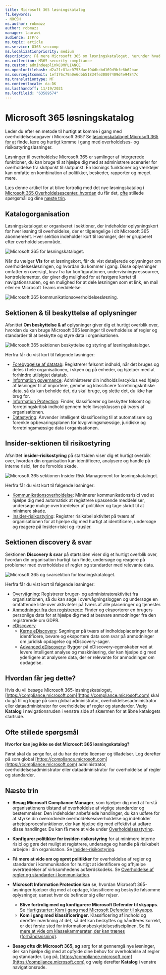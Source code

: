 ```yaml
---
title: Microsoft 365 løsningskatalog
f1.keywords:
- NOCSH
ms.author: robmazz
author: robmazz
manager: laurawi
audience: ITPro
ms.topic: article
ms.service: O365-seccomp
ms.localizationpriority: medium
description: Få mere Microsoft 365 om løsningskataloget, herunder hvad det indeholder, hvordan du får det, og dine næste trin.
ms.collection: M365-security-compliance
ms.custom: admindeeplinkCOMPLIANCE
ms.openlocfilehash: d2a21c81ac0753daef94dbcbd169d9bfe6b62bae
ms.sourcegitcommit: 1ef176c79a0e6dbb51834fe30807409d4e94847c
ms.translationtype: MT
ms.contentlocale: da-DK
ms.lasthandoff: 11/19/2021
ms.locfileid: "63589574"
---
```

# <a name="microsoft-365-solution-catalog"></a>Microsoft 365 løsningskatalog

Leder du efter en metode til hurtigt at komme i gang med overholdelsesopgaver i Microsoft 365? Se [løsningskataloget Microsoft 365 for at](https://compliance.microsoft.com/solutioncatalog) finde, lære og hurtigt komme i gang med overholdelses- og risikostyringsløsninger.

Løsninger til overholdelse Microsoft 365 er samlinger af integrerede funktioner, du kan bruge til at hjælpe dig med at administrere scenarier for overholdelse fra slutpunkt til slutpunkt. En løsnings funktioner og værktøjer kan omfatte en kombination af politikker, beskeder, rapporter og meget mere.

Læs denne artikel for at blive fortrolig med det nye løsningskatalog i [Microsoft 365 Overholdelsescenter, hvordan](#how-do-i-get-this) du får det, [ofte](#frequently-asked-questions) stillede spørgsmål og dine [næste trin](#next-steps).

## <a name="catalog-organization"></a>Katalogorganisation

Løsningskataloget er organiseret i sektioner, der indeholder oplysningskort for hver løsning til overholdelse, der er tilgængelige i dit Microsoft 365 abonnement. Hver sektion indeholder kort til løsninger, der er grupperet efter overholdelsesområde.

![Microsoft 365 for løsningskataloget.](../media/m365-solution-catalog-home.png)

Når du vælger **Vis** for et løsningskort, får du vist detaljerede oplysninger om overholdelsesløsningen, og hvordan du kommer i gang. Disse oplysninger omfatter en oversigt, krav fra før konfigurationen, undervisningsressourcer, kontrolelementer, der giver dig mulighed for at fastgøre kortet til navigationsruden, og en mulighed for at dele løsningen som et link, en mail eller en Microsoft Teams meddelelse.

![Microsoft 365 kommunikationsoverholdelsesløsning.](../media/m365-solution-catalog-communication-compliance.png)

## <a name="information-protection--governance-section"></a>Sektionen & til beskyttelse af oplysninger

Afsnittet **Om beskyttelse & af** oplysninger giver dig et hurtigt overblik over, hvordan du kan bruge Microsoft 365 løsninger til overholdelse af regler og standarder til at beskytte og styre data i organisationen.

![Microsoft 365 sektionen beskyttelse og styring af løsningskataloger.](../media/m365-solution-catalog-information-protection-governance.png)

Herfra får du vist kort til følgende løsninger:

- [Forebyggelse af datatab](dlp-learn-about-dlp.md): Registrerer følsomt indhold, når det bruges og deles i hele organisationen, i skyen og på enheder, og hjælper med at forhindre utilsigtet datatab.
- [Information governance](manage-information-governance.md): Administrerer din indholdslivscyklus ved hjælp af løsninger til at importere, gemme og klassificere forretningskritiske data, så du kan beholde det, du skal bruge, og slette det, du ikke har brug for.
- [Information Protection](information-protection.md): Finder, klassificerer og beskytter følsomt og forretningskritisk indhold gennem hele livscyklussen på tværs af organisationen.
- [Datastyring](records-management.md): Anvender intelligent klassificering til at automatisere og forenkle opbevaringsplanen for lovgivningsmæssige, juridiske og forretningsmæssige data i organisationen.

## <a name="insider-risk-management-section"></a>Insider-sektionen til risikostyring

Afsnittet **insider-risikostyring** på startsiden viser dig et hurtigt overblik over, hvordan din organisation kan identificere, analysere og handle på interne risici, før de forvolde skade.

![Microsoft 365 sektionen Insider Risk Management for løsningskataloget.](../media/m365-solution-catalog-insider-risk-management.png)

Herfra får du vist kort til følgende løsninger:

- [Kommunikationsoverholdelse](communication-compliance.md): Minimerer kommunikationsrisici ved at hjælpe dig med automatisk at registrere upassende meddelelser, undersøge mulige overtrædelser af politikker og tage skridt til at minimere skade.
- [Insider-risikostyring](insider-risk-management.md): Registrer risikabel aktivitet på tværs af organisationen for at hjælpe dig med hurtigt at identificere, undersøge og reagere på Insider-risici og -trusler.

## <a name="discovery--response-section"></a>Sektionen discovery & svar

Sektionen **Discovery & svar** på startsiden viser dig et hurtigt overblik over, hvordan din organisation hurtigt kan finde, undersøge og reagere på problemer med overholdelse af regler og standarder med relevante data.

![Microsoft 365 og svarsektion for løsningskataloget.](../media/m365-solution-catalog-discovery-response.png)

Herfra får du vist kort til følgende løsninger:

- [Overvågning](search-the-audit-log-in-security-and-compliance.md): Registrerer bruger- og administratoraktivitet fra organisationen, så du kan søge i overvågningsloggen og undersøge en omfattende liste over aktiviteter på tværs af alle placeringer og tjenester.
- [Anmodninger fra den registrerede](/compliance/regulatory/gdpr-manage-gdpr-data-subject-requests-with-the-dsr-case-tool): Finder og eksporterer en brugers personlige data for at hjælpe dig med at besvare anmodninger fra den registrerede om GDPR.
- [eDiscovery](manage-legal-investigations.md)
    - [Kerne eDiscovery](./get-started-core-ediscovery.md): Søgninger på tværs af indholdsplaceringer for at identificere, bevare og eksportere data som svar på anmodninger om juridisk opdagelse og eDiscovery-sager.
    - [Advanced eDiscovery](overview-ediscovery-20.md): Bygger på eDiscovery-egenskaber ved at levere intelligent analyse og maskinlæring, der kan hjælpe dig med yderligere at analysere data, der er relevante for anmodninger om opdagelse.

## <a name="how-do-i-get-this"></a>Hvordan får jeg dette?

Hvis du vil besøge Microsoft 365-løsningskataloget, [https://compliance.microsoft.com](https://compliance.microsoft.com) skal du gå til og logge på som global administrator, overholdelsesadministrator eller dataadministrator for overholdelse af regler og standarder. Vælg **Katalog** i navigationsruden i venstre side af skærmen for at åbne katalogets startside.

## <a name="frequently-asked-questions"></a>Ofte stillede spørgsmål

**Hvorfor kan jeg ikke se det Microsoft 365 løsningskatalog?**

Først skal du sørge for, at du har de rette licenser og tilladelser. Log derefter på som global [https://compliance.microsoft.com](https://compliance.microsoft.com) administrator, overholdelsesadministrator eller dataadministrator for overholdelse af regler og standarder. 

## <a name="next-steps"></a>Næste trin

- **Besøg Microsoft Compliance Manager**, som hjælper dig med at forstå organisationens tilstand af overholdelse af vigtige standarder og bestemmelser. Den indeholder anbefalede handlinger, du kan udføre for at styrke din overordnede overholdelsesoverholdelse og indeholder arbejdsprocesfunktioner, der kan hjælpe dig med effektivt at udføre disse handlinger. Du kan få mere at vide under [Overholdelsesstyring](compliance-manager.md).

- **Konfigurer politikker for insider-risikostyring** for at minimere interne risici og gøre det muligt at registrere, undersøge og handle på risikabelt arbejde i din organisation. Se [Insider-risikostyring](insider-risk-management.md).

- **Få mere at vide om og opret politikker** for overholdelse af regler og standarder i kommunikation for hurtigt at identificere og afhjælpe overtrædelser af virksomhedens adfærdskodeks. Se [Overholdelse af regler og standarder i kommunikation](communication-compliance.md).

- **Microsoft Information Protection kan** se, hvordan Microsoft 365-løsninger hjælper dig med at opdage, klassificere og beskytte følsomme oplysninger, uanset hvor de befinder sig eller rejser.
    - **Blive fortrolig med og konfigurere Microsoft Defender til skyapps**. Se [Hurtigstarter: Kom i gang med Microsoft Defender til skyapps](/cloud-app-security/getting-started-with-cloud-app-security).
    - **Kom i gang med klassificeringer**. Klassificering af indhold og derefter mærkning af det, så det kan beskyttes og håndteres korrekt, er det første sted for informationsbeskyttelsesdisciplinen. Se [Få mere at vide om klassekammerater, der kan trænes (forhåndsvisning)](classifier-learn-about.md).

- **Besøg ofte dit Microsoft 365, og** sørg for at gennemgå nye løsninger, der kan hjælpe dig med at opfylde dine behov for overholdelse af regler og standarder. Log på, [https://compliance.microsoft.com](https://compliance.microsoft.com) og vælg derefter **Katalog** i venstre navigationsrude.
